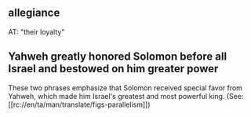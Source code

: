 ## allegiance ##

AT: "their loyalty"

## Yahweh greatly honored Solomon before all Israel and bestowed on him greater power ##

These two phrases emphasize that Solomon received special favor from Yahweh, which made him Israel's greatest and most powerful king. (See: [[rc://en/ta/man/translate/figs-parallelism]])